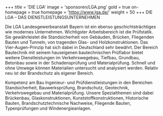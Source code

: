 +++
title = 'DIE LGA'
image = 'sponsoren/LGA.png'
gold = true
on-homepage = true
homepage = 'https://www.lga.de/'
weight = 50
+++
DIE LGA –
DAS DIENSTLEISTUNGSUNTERNEHMEN

Die LGA Landesgewerbeanstalt Bayern ist ein ebenso geschichtsträchtiges wie modernes Unternehmen. Wichtigster Arbeitsbereich ist die Prüfstatik. Sie gewährleistet die Standsicherheit von Gebäuden, Brücken, Fliegenden Bauten und Tunneln, von tragenden Glas- und Holzkonstruktionen. Das Vier-Augen-Prinzip hat sich dabei in Deutschland sehr bewährt.
Der Bereich Bautechnik mit seinem hauseigenen bautechnischen Prüflabor bietet weitere Dienstleistungen im Verkehrswegebau, Tiefbau, Grundbau, Betonbau sowie in der Schadensprüfung und Materialprüfung. Schnell und ohne Umwege können Materialien untersucht und analysiert werden. Relativ neu ist der Brandschutz als eigener Bereich.

Kompetenz am Bau
Ingenieur- und Prüfdienstleistungen in den Bereichen Standsicherheit, Bauwerksprüfung, Brandschutz, Geotechnik, Verkehrswegebau und Materialprüfung. Unsere Spezialthemen sind dabei Brückenbau, Glaskonstruktionen, Kunststoffkonstruktionen, Historische Bauten, Brandschutztechnische Nachweise, Fliegende Bauten, Typenprüfungen und Windenergieanlagen.